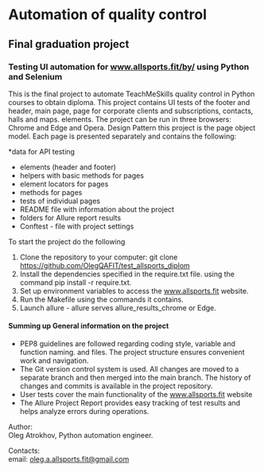 # Automation of quality control
## Final graduation project
### Testing UI automation for www.allsports.fit/by/ using Python and Selenium

This is the final project to automate TeachMeSkills quality control in Python courses to obtain
diploma. This project contains UI tests of the footer and header, main page, page for corporate clients and subscriptions, contacts, halls and maps.
elements. The project can be run in three browsers: Chrome and Edge and Opera. Design Pattern
this project is the page object model. Each page is presented separately
and contains the following:

*data for API testing
* elements (header and footer)
* helpers with basic methods for pages
* element locators for pages
* methods for pages
* tests of individual pages
* README file with information about the project
* folders for Allure report results
* Conftest - file with project settings

To start the project do the following
1. Clone the repository to your computer:
git clone https://github.com/OlegQAFIT/test_allsports_diplom
2. Install the dependencies specified in the require.txt file.
using the command pip install -r require.txt.
3. Set up environment variables to access the www.allsports.fit website.
4. Run the Makefile using the commands it contains.
5. Launch allure - allure serves allure_results_chrome or Edge.

#### Summing up General information on the project

* PEP8 guidelines are followed regarding coding style, variable and function naming.
and files. The project structure ensures convenient work and navigation.
* The Git version control system is used. All changes are moved to a separate branch and
then merged into the main branch. The history of changes and commits is available in the project repository.
* User tests cover the main functionality of the www.allsports.fit website
* The Allure Project Report provides easy tracking of test results and helps analyze errors during operations.


Author:<br>
Oleg Atrokhov, Python automation engineer.

Contacts:<br>
email: oleg.a.allsports.fit@gmail.com